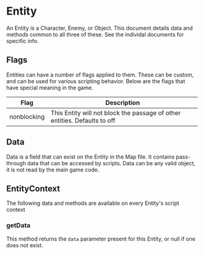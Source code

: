 # Entity

An Entity is a Character, Enemy, or Object. This document details data and methods common to all three of these. See the individal documents for specific info.

## Flags

Entities can have a number of flags applied to them. These can be custom, and can be used for various scripting behavior. Below are the flags that have special meaning in the game.

| Flag | Description |
| -- | -- |
| nonblocking | This Entity will not block the passage of other entities. Defaults to off |

## Data

Data is a field that can exist on the Entity in the Map file. It contains pass-through data that can be accessed by scripts. Data can be any valid object, it is not read by the main game code.

## EntityContext

The following data and methods are available on every Entity's script context

### getData

This method returns the `data` parameter present for this Entity, or null if one does not exist.